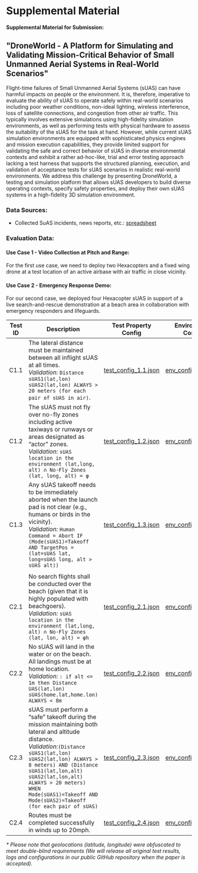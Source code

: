 # Supplemental Material

 __Supplemental Material for Submission:__

## "DroneWorld - A Platform for Simulating and Validating Mission-Critical Behavior of Small Unmanned Aerial Systems in Real-World Scenarios"

Flight-time failures of Small Unmanned Aerial Systems (sUAS) can have harmful impacts on people or the environment. It is, therefore, imperative to evaluate the ability of sUAS to operate safely within real-world scenarios including poor weather conditions, non-ideal lighting, wireless interference, loss of satellite connections, and congestion from other air traffic. This typically involves extensive simulations using high-fidelity simulation environments, as well as  performing tests with physical hardware to assess the suitability of the sUAS for the task at hand. However, while current sUAS simulation environments are equipped with sophisticated physics engines and mission execution capabilities, they provide limited support for validating the safe and correct behavior of sUAS in diverse environmental contexts and exhibit a rather ad-hoc-like, trial and error testing approach lacking a test harness that supports the structured planning, execution, and validation of acceptance tests for sUAS scenarios in realistic real-world environments. 
We address this challenge by presenting DroneWorld, a testing and simulation platform that allows sUAS developers to build diverse operating contexts, specify safety properties, and deploy their own sUAS systems in a high-fidelity 3D simulation environment.


### Data Sources:

- Collected SuAS incidents, news reports, etc.: [spreadsheet](data/report_overview.xls)

### Evaluation Data:

#### Use Case 1 - Video Collection at Pitch and Range:
For the first use case, we need to deploy two Hexacopters and a fixed wing drone at a test location of an active airbase with air traffic in close vicinity.

#### Use Case 2  - Emergency Response Demo:
For our second case, we deployed four Hexacopter sUAS in support of a live search-and-rescue demonstration at a beach area in collaboration with emergency responders and lifeguards.

| Test ID 	| Description                                                                                                                      	| Test Property Config                                    	| Environment Config                                    	|   	|
|---------	|----------------------------------------------------------------------------------------------------------------------------------	|---------------------------------------------------------	|-------------------------------------------------------	|---	|
| C1.1   	| The lateral distance must be maintained between all inflight sUAS at all times. <br> _Validation:_ ``Distance sUAS1(lat,lon) sUAS2(lat,lon) ALWAYS > 20 meters (for each pair of sUAS in air)``.  | [test_config_1.1.json](data/eval/test_config_1.1.json) 	| [env_config_1.1.json](https://github.com/anonymous-conference-user/2023_icse_droneworld/blob/main/data/eval/env_config_1.1.json) 	|   	|
| C1.2    	| The sUAS must not fly over no-fly zones including active taxiways or runways or areas designated as “actor” zones. <br> _Validation:_ ``sUAS location in the environment (lat,long, alt) ∩ No-Fly Zones (lat, long, alt) = φ`` 	| [test_config_1.2.json](/data/eval/test_config_1.2.json) 	| [env_config_1.2.json](/data/eval/env_config_1.2.json) 	|   	|
| C1.3    	| Any sUAS takeoff needs to be immediately aborted when the launch pad is not clear (e.g., humans or birds in the vicinity).<br> _Validation:_ ``Human Command = Abort IF (Mode(sUAS1)=Takeoff AND TargetPos =(lat=sUAS lat, long=sUAS long, alt > sUAS alt))`` 	| [test_config_1.3.json](/data/eval/test_config_1.3.json) 	| [env_config_1.3.json](/data/eval/env_config_1.3.json) 	|   	|
|         	|                                                                                                                                  	|                                                         	| 	|   	|
| C2.1    	| No search flights shall be conducted over the beach (given that it is highly populated with beachgoers).<br> _Validation:_ ``sUAS location in the environment (lat,long, alt) ∩ No-Fly Zones (lat, lon, alt) = φh``                                                                              	| [test_config_2.1.json](/data/eval/test_config_2.1.json) 	| [env_config_2.1.json](/data/eval/env_config_2.1.json) 	|   	|
| C2.2    	| No sUAS will land in the water or on the beach. All landings must be at home location. <br> _Validation:_ ``: if alt <= 1m then Distance  UAS(lat,lon) sUAS(home.lat,home.lon) ALWAYS < 8m``	| [test_config_2.2.json](/data/eval/test_config_2.2.json) 	| [env_config_2.2.json](/data/eval/env_config_2.2.json) 	|   	|
| C2.3    	| sUAS must perform a “safe” takeoff during the mission maintaining both lateral and altitude distance.  <br> _Validation:_``(Distance sUAS1(lat,lon) sUAS2(lat,lon) ALWAYS > 8 meters) AND (Distance sUAS1(lat,lon,alt) sUAS2(lat,lon,alt) ALWAYS > 20 meters) WHEN Mode(sUAS1)=Takeoff AND Mode(sUAS2)=Takeoff (for each pair of sUAS)`` | [test_config_2.3.json](/data/eval/test_config_2.3.json) 	| [env_config_2.3.json](/data/eval/env_config_2.3.json) 	|   	|
| C2.4    	| Routes must be completed successfully in winds up to 20mph.                                                                   	| [test_config_2.4.json](/data/eval/test_config_2.4.json) 	| [env_config_2.4.json](/data/eval/env_config_2.4.json) 	|   	|

_* Please note that geolocations (latitude, longitude) were obfuscated to meet double-blind requirements (We will release all original test results, logs and configurations in our public GitHub repository when the paper is accepted)._

